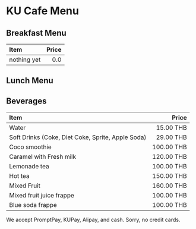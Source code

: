 # KU Cafe Menu

## Breakfast Menu

| Item                                   | Price |
|:---------------------------------------|------:|
| nothing yet                            |  0.0  |

## Lunch Menu

## Beverages

| Item                                   | Price |
|:---------------------------------------|------:|
|  Water       |  15.00 THB |
| Soft Drinks (Coke, Diet Coke, Sprite, Apple Soda)                |  29.00 THB |
| Coco smoothie                            |  100.00 THB |
| Caramel with Fresh milk                       | 120.00 THB |
| Lemonade tea                           |  100.00 THB |
| Hot tea                       |  150.00 THB |
| Mixed Fruit                       |  160.00 THB |
| Mixed fruit juice frappe                       |  100.00 THB |
| Blue soda frappe                       |  100.00 THB |

We accept PromptPay, KUPay, Alipay, and cash. Sorry, no credit cards.
